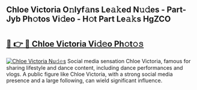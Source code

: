 ## Chloe Victoria O𝚗lyf𝚊ns Le𝚊𝚔ed N𝚞𝚍es - Part-Jyb Ph𝚘tos Vi𝚍eo - H𝚘t Part Le𝚊𝚔s HgZCO

# <h2><a href="http://hf91ep.feru.top/?c=Chloe+Victoria">🔗 👉 🔴 Chloe Victoria Vi𝚍𝚎o Ph𝚘t𝚘𝚜</a></h2>

[![Chloe Victoria Nu𝚍𝚎s](https://i.imgur.com/0TWrTi3.gif)](http://hf91ep.feru.top/?c=Chloe+Victoria)
Social media sensation Chloe Victoria, famous for sharing lifestyle and dance content, including dance performances and vlogs. A public figure like Chloe Victoria, with a strong social media presence and a large following, can wield significant influence. 
